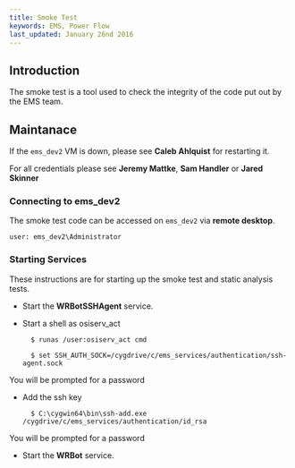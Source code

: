 ```yaml
---
title: Smoke Test
keywords: EMS, Power Flow
last_updated: January 26nd 2016
---
```


## Introduction

The smoke test is a tool used to check the integrity of the code put out by the EMS team.  



## Maintanace

If the `ems_dev2` VM is down, please see **Caleb Ahlquist** for restarting it.


For all credentials please see **Jeremy Mattke**, **Sam Handler** or **Jared Skinner**

### Connecting to ems\_dev2

The smoke test code can be accessed on `ems_dev2` via **remote desktop**.

```
user: ems_dev2\Administrator
```

### Starting Services

These instructions are for starting up the smoke test and static analysis tests.  

- Start the **WRBotSSHAgent** service.
- Start a shell as osiserv\_act 

		$ runas /user:osiserv_act cmd

		$ set SSH_AUTH_SOCK=/cygdrive/c/ems_services/authentication/ssh-agent.sock

 You will be prompted for a password 

- Add the ssh key

		$ C:\cygwin64\bin\ssh-add.exe /cygdrive/c/ems_services/authentication/id_rsa

 You will be prompted for a password

- Start the **WRBot** service.
